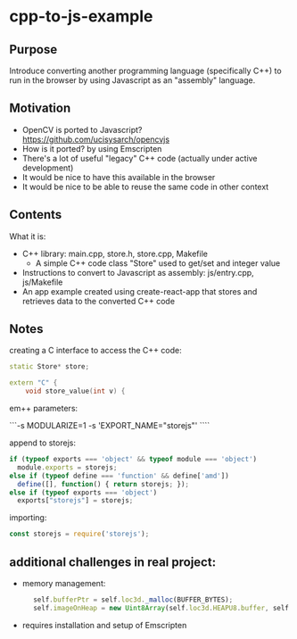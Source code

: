 # cpp-to-js-example

## Purpose 

Introduce converting another programming language (specifically C++) 
to run in the browser by using Javascript as an "assembly" language.

## Motivation

* OpenCV is ported to Javascript? https://github.com/ucisysarch/opencvjs
* How is it ported? by using Emscripten
* There's a lot of useful "legacy" C++ code (actually under active development)
* It would be nice to have this available in the browser
* It would be nice to be able to reuse the same code in other context

## Contents

What it is:

* C++ library: main.cpp, store.h, store.cpp, Makefile
  * A simple C++ code class "Store" used to get/set and integer value
* Instructions to convert to Javascript as assembly: js/entry.cpp, js/Makefile
* An app example created using create-react-app that stores and retrieves data to the converted C++ code

## Notes

creating a C interface to access the C++ code:

```cpp
static Store* store;

extern "C" {
    void store_value(int v) {
```

em++ parameters:

```-s MODULARIZE=1 -s 'EXPORT_NAME="storejs"' ````

append to storejs:

```javascript
if (typeof exports === 'object' && typeof module === 'object')
  module.exports = storejs;
else if (typeof define === 'function' && define['amd'])
  define([], function() { return storejs; });
else if (typeof exports === 'object')
  exports["storejs"] = storejs;
```

importing:

```javascript
const storejs = require('storejs');
```

## additional challenges in real project:

* memory management:

```javascript
      self.bufferPtr = self.loc3d._malloc(BUFFER_BYTES);
      self.imageOnHeap = new Uint8Array(self.loc3d.HEAPU8.buffer, self.bufferPtr, BUFFER_BYTES);
```


* requires installation and setup of Emscripten 

